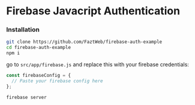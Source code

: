 # Firebase Javacript Authentication

### Installation

```sh
git clone https://github.com/FaztWeb/firebase-auth-example
cd firebase-auth-example
npm i
```

go to `src/app/firebase.js` and replace this with your firebase credentials:

```js
const firebaseConfig = {
  // Paste your firebase config here
};
```

```
firebase server
```
